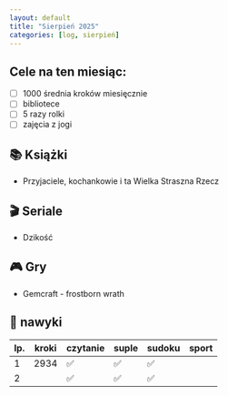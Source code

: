 ```yaml
---
layout: default
title: "Sierpień 2025"
categories: [log, sierpień]
---
```

## Cele na ten miesiąc:
- [ ] 1000 średnia kroków miesięcznie
- [ ] bibliotece
- [ ] 5 razy rolki
- [ ] zajęcia z jogi

## 📚 Książki
- Przyjaciele, kochankowie i ta Wielka Straszna Rzecz

## 🎬 Seriale
- Dzikość

## 🎮 Gry
- Gemcraft - frostborn wrath

## 📝 nawyki
| lp. | kroki | czytanie | suple | sudoku | sport |
|-----|-------|----------|-------|--------|-------|
| 1   | 2934  | ✅        | ✅     | ✅      |       |
| 2   |       | ✅        | ✅     | ✅      |       |

